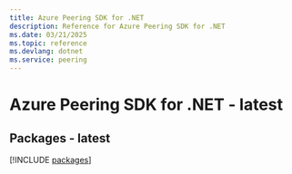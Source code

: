 ```yaml
---
title: Azure Peering SDK for .NET
description: Reference for Azure Peering SDK for .NET
ms.date: 03/21/2025
ms.topic: reference
ms.devlang: dotnet
ms.service: peering
---
```

# Azure Peering SDK for .NET - latest
## Packages - latest
[!INCLUDE [packages](peering-index.md)]
